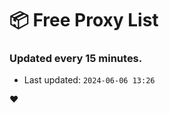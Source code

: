# :package: Free Proxy List
### Updated every 15 minutes.

- Last updated: `2024-06-06 13:26`

:heart:
